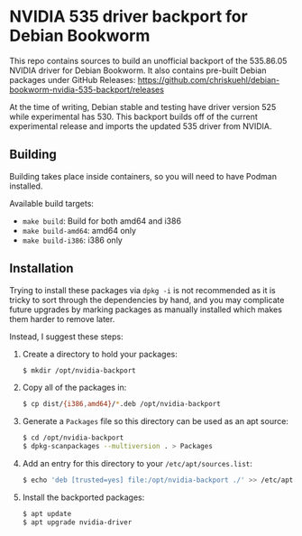 NVIDIA 535 driver backport for Debian Bookworm
====

This repo contains sources to build an unofficial backport of the 535.86.05
NVIDIA driver for Debian Bookworm. It also contains pre-built Debian packages
under GitHub Releases:
https://github.com/chriskuehl/debian-bookworm-nvidia-535-backport/releases

At the time of writing, Debian stable and testing have driver version 525 while
experimental has 530. This backport builds off of the current experimental
release and imports the updated 535 driver from NVIDIA.


## Building

Building takes place inside containers, so you will need to have Podman
installed.

Available build targets:

* `make build`: Build for both amd64 and i386
* `make build-amd64`: amd64 only
* `make build-i386`: i386 only


## Installation

Trying to install these packages via `dpkg -i` is not recommended as it is
tricky to sort through the dependencies by hand, and you may complicate future
upgrades by marking packages as manually installed which makes them harder to
remove later.

Instead, I suggest these steps:

1. Create a directory to hold your packages:

    ```bash
    $ mkdir /opt/nvidia-backport
    ```

2. Copy all of the packages in:

    ```bash
    $ cp dist/{i386,amd64}/*.deb /opt/nvidia-backport
    ```

3. Generate a `Packages` file so this directory can be used as an apt source:

    ```bash
    $ cd /opt/nvidia-backport
    $ dpkg-scanpackages --multiversion . > Packages
    ```

4. Add an entry for this directory to your `/etc/apt/sources.list`:

    ```bash
    $ echo 'deb [trusted=yes] file:/opt/nvidia-backport ./' >> /etc/apt/sources.list
    ```

5. Install the backported packages:

    ```bash
    $ apt update
    $ apt upgrade nvidia-driver
    ```
